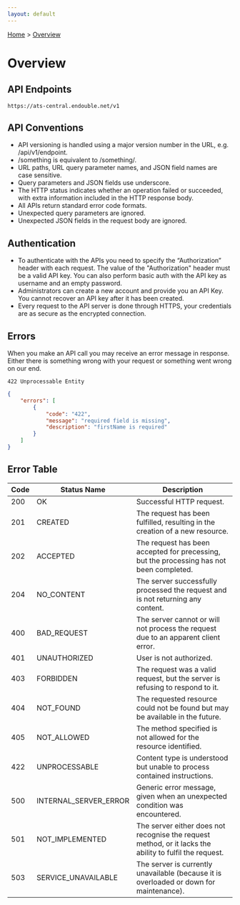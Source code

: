 ```yaml
---
layout: default
---
```


[Home](index) > [Overview](overview)

# Overview

## API Endpoints

```
https://ats-central.endouble.net/v1
```
## API Conventions

* API versioning is handled using a major version number in the URL, e.g. /api/v1/endpoint.
* /something is equivalent to /something/.
* URL paths, URL query parameter names, and JSON field names are case sensitive.
* Query parameters and JSON fields use underscore.
* The HTTP status indicates whether an operation failed or succeeded, with extra information included in the HTTP response body.
* All APIs return standard error code formats.
* Unexpected query parameters are ignored.
* Unexpected JSON fields in the request body are ignored.

## Authentication

* To authenticate with the APIs you need to specify the “Authorization” header with each request. The value of the "Authorization" header must be a valid API key. You can also perform basic auth with the API key as username and an empty password. 
* Administrators can create a new account and provide you an API Key. You cannot recover an API key after it has been created.
* Every request to the API server is done through HTTPS, your credentials are as secure as the encrypted connection.

## Errors

When you make an API call you may receive an error message in response. Either there is something wrong with your request or something went wrong on our end.

```
422 Unprocessable Entity
```
```json
{
    "errors": [
        {
            "code": "422",
            "message": "required field is missing",
            "description": "firstName is required"
        }
    ]
}
```

## Error Table

| Code | Status Name | Description |
|---|---|---|
| 200 | OK | Successful HTTP request. |
| 201 | CREATED | The request has been fulfilled, resulting in the creation of a new resource. |
| 202 | ACCEPTED | The request has been accepted for precessing, but the processing has not been completed. |
| 204 | NO_CONTENT | The server successfully processed the request and is not returning any content. |
| 400 | BAD_REQUEST | The server cannot or will not process the request due to an apparent client error. |
| 401 | UNAUTHORIZED | User is not authorized. |
| 403 | FORBIDDEN | The request was a valid request, but the server is refusing to respond to it. |
| 404 | NOT_FOUND | The requested resource could not be found but may be available in the future. |
| 405 | NOT_ALLOWED | The method specified is not allowed for the resource identified. |
| 422 | UNPROCESSABLE | Content type is understood but unable to process contained instructions. |
| 500 | INTERNAL_SERVER_ERROR | Generic error message, given when an unexpected condition was encountered. |
| 501 | NOT_IMPLEMENTED | The server either does not recognise the request method, or it lacks the ability to fulfil the request. |
| 503 | SERVICE_UNAVAILABLE | The server is currently unavailable (because it is overloaded or down for maintenance). |

